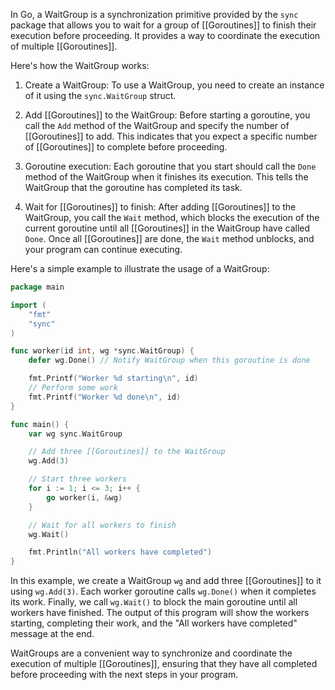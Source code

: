 In Go, a WaitGroup is a synchronization primitive provided by the `sync` package that allows you to wait for a group of [[Goroutines]] to finish their execution before proceeding. It provides a way to coordinate the execution of multiple [[Goroutines]].

Here's how the WaitGroup works:

1. Create a WaitGroup: To use a WaitGroup, you need to create an instance of it using the `sync.WaitGroup` struct.

2. Add [[Goroutines]] to the WaitGroup: Before starting a goroutine, you call the `Add` method of the WaitGroup and specify the number of [[Goroutines]] to add. This indicates that you expect a specific number of [[Goroutines]] to complete before proceeding.

3. Goroutine execution: Each goroutine that you start should call the `Done` method of the WaitGroup when it finishes its execution. This tells the WaitGroup that the goroutine has completed its task.

4. Wait for [[Goroutines]] to finish: After adding [[Goroutines]] to the WaitGroup, you call the `Wait` method, which blocks the execution of the current goroutine until all [[Goroutines]] in the WaitGroup have called `Done`. Once all [[Goroutines]] are done, the `Wait` method unblocks, and your program can continue executing.

Here's a simple example to illustrate the usage of a WaitGroup:

```go
package main

import (
	"fmt"
	"sync"
)

func worker(id int, wg *sync.WaitGroup) {
	defer wg.Done() // Notify WaitGroup when this goroutine is done

	fmt.Printf("Worker %d starting\n", id)
	// Perform some work
	fmt.Printf("Worker %d done\n", id)
}

func main() {
	var wg sync.WaitGroup

	// Add three [[Goroutines]] to the WaitGroup
	wg.Add(3)

	// Start three workers
	for i := 1; i <= 3; i++ {
		go worker(i, &wg)
	}

	// Wait for all workers to finish
	wg.Wait()

	fmt.Println("All workers have completed")
}
```

In this example, we create a WaitGroup `wg` and add three [[Goroutines]] to it using `wg.Add(3)`. Each worker goroutine calls `wg.Done()` when it completes its work. Finally, we call `wg.Wait()` to block the main goroutine until all workers have finished. The output of this program will show the workers starting, completing their work, and the "All workers have completed" message at the end.

WaitGroups are a convenient way to synchronize and coordinate the execution of multiple [[Goroutines]], ensuring that they have all completed before proceeding with the next steps in your program.